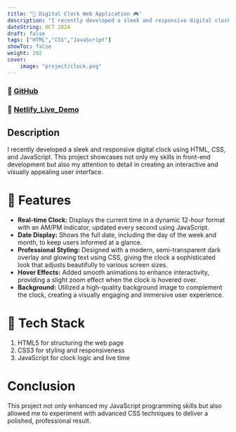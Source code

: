 ```yaml
---
title: "🚀 Digital Clock Web Application 🎮"
description: "I recently developed a sleek and responsive digital clock using HTML, CSS, and JavaScript. This project showcases not only my skills in front-end development but also my attention to detail in creating an interactive and visually appealing user interface."
dateString: OCT 2024
draft: false
tags: ["HTML","CSS","JavaScript"]
showToc: false
weight: 202
cover:
    image: "project/clock.png"
--- 
```

### 🔗 [GitHub](https://github.com/AbdullahRFA/Digital-Clock-jsProject )
### 🔗 [Netlify_Live_Demo](https://digital-clock-jsproject-01.netlify.app/)

## Description
I recently developed a sleek and responsive digital clock using HTML, CSS, and JavaScript. This project showcases not only my skills in front-end development but also my attention to detail in creating an interactive and visually appealing user interface.


# 🔹 Features 
 - **Real-time Clock:** Displays the current time in a dynamic 12-hour format with an AM/PM indicator, updated every second using JavaScript.
- **Date Display:** Shows the full date, including the day of the week and month, to keep users informed at a glance.
- **Professional Styling:** Designed with a modern, semi-transparent dark overlay and glowing text using CSS, giving the clock a sophisticated look that adjusts beautifully to various screen sizes.
- **Hover Effects:** Added smooth animations to enhance interactivity, providing a slight zoom effect when the clock is hovered over.
- **Background:** Utilized a high-quality background image to complement the clock, creating a visually engaging and immersive user experience.


# 🔹 Tech Stack
 1. HTML5 for structuring the web page
 2. CSS3 for styling and responsiveness
 3. JavaScript for clock logic and live time


# Conclusion
This project not only enhanced my JavaScript programming skills but also allowed me to experiment with advanced CSS techniques to deliver a polished, professional result.


